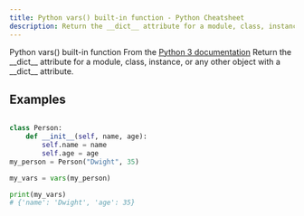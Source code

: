 ```yaml
---
title: Python vars() built-in function - Python Cheatsheet
description: Return the __dict__ attribute for a module, class, instance, or any other object with a __dict__ attribute.
---
```


<base-title :title="frontmatter.title" :description="frontmatter.description">
Python vars() built-in function
</base-title>

<base-disclaimer>
  <base-disclaimer-title>
    From the <a target="_blank" href="https://docs.python.org/3/library/functions.html#vars">Python 3 documentation</a>
  </base-disclaimer-title>
  <base-disclaimer-content>
    Return the __dict__ attribute for a module, class, instance, or any other object with a __dict__ attribute.
  </base-disclaimer-content>
</base-disclaimer>

## Examples

```python

class Person:
    def __init__(self, name, age):
        self.name = name
        self.age = age
my_person = Person("Dwight", 35)

my_vars = vars(my_person)

print(my_vars)
# {'name': 'Dwight', 'age': 35}
```
<!-- remove this tag to start editing this page -->
<empty-section />
<!-- remove this tag to start editing this page -->
